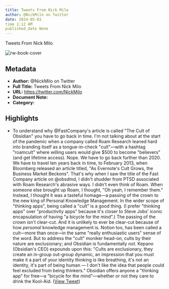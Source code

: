 ```yaml
---
title: Tweets From Nick Milo
author: @NickMilo on Twitter
date: 2024-05-01
time 1:12 AM
published_date None
---
```

Tweets From Nick Milo

![rw-book-cover](https://pbs.twimg.com/profile_images/1762152049448513536/HogEMnpw.jpg)

## Metadata
- **Author:** @NickMilo on Twitter
- **Full Title:** Tweets From Nick Milo
- **URL:** https://twitter.com/NickMilo
- **Document Note:** 
- **Category:**

## Highlights
- To understand why @FastCompany's article is called ​"The Cult of Obsidian"​ you have to go back in time.
  I'm not talking about at the start of the pandemic when a company called Roam Research leaned hard into branding itself as a tongue-in-check "cult"—with a hashtag "roamcult" where willing users would give $500 to become "believers" (and get lifetime access).
  Nope. We have to go back further than 2020.
  We have to travel ten years back in time, to February 2013, when Bloomberg released an article titled, ​"As Evernote's Cult Grows, the Business Market Beckons"​.
  That's why when I saw the title of the Fast Company article on @obsdmd, I didn't shudder from PTSD associated with Roam Research's abrasive ways. I didn't even think of Roam. When someone else brought up Roam, I thought, "Oh yeah, I remember them."
  Instead, I thought it was a tasteful homage—a passing of the crown to the new king of Personal Knowledge Management.
  In the wider scope of "thinking apps", being called a "cult" is a good thing. (I prefer "thinking apps" over "productivity apps" because it's closer to Steve Jobs' iconic encapsulation of having "a bicycle for the mind".)
  The passing of the crown isn't clear-cut. And it is unlikely to ever be clear-cut because of how *personal* knowledge management is. Notion too, has been called a cult—more than once—in the same "really enthusiastic users" sense of the word. 
  But to address the "cult" moniker head-on, cults by their nature are exclusionary; and Obsidian is fundamentally *not*. Kepano (Obsidian's CEO) expounds upon this:
  "Cults are exclusionary, they create an in-group out-group dynamic, an impression that you must make it a part of your identity
  thinking is like breathing, it's not an identity, it's part of being human — I don't like the idea that people could feel excluded from being thinkers."
  Obsidian offers anyone a "thinking app" for free—a "bicycle for the mind"—whether or not they care to drink the Kool-Aid. ([View Tweet](https://twitter.com/NickMilo/status/1714769067934900678))
